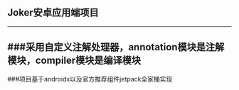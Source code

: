 ## Joker安卓应用端项目
----------------------------------------------------------------------
###采用自定义注解处理器，annotation模块是注解模块，compiler模块是编译模块
----------------------------------------------------------------------
###项目基于androidx以及官方推荐组件jetpack全家桶实现
